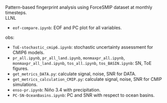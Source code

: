 Pattern-based fingerprint analysis using ForceSMIP dataset at monthly timesteps.   
LLNL  

* ```eof-compare.ipynb```: EOF and PC plot for all variables.  

obs:
* ```ToE-stochastic_cmip6.ipynb```: stochastic uncertainty assessment for CMIP6 models. 
* ```pr_all.ipynb```, ```pr_all_land.ipynb```, ```monmaxpr_all.ipynb```, ```monmaxpr_all_land.ipynb```, ```tos_all.ipynb```, ```tos_BASIN.ipynb```: SN, ToE figures. 
* ```get_metrics_DATA.py```: calculate signal, noise, SNR for DATA. 
* ```get_metrics_calculation_CMIP.py```: calculate signal, noise, SNR for CMIP simulations. 
* ```enso-pr.ipynb```: Niño 3.4 with precipitation.  
* ```PC-SN-OceanBasins.ipynb```: PC and SNR with respect to ocean basins.   
